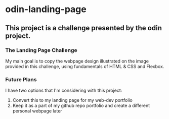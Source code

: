 # odin-landing-page

## This project is a challenge presented by the odin project.

### The Landing Page Challenge
My main goal is to copy the webpage design illustrated on the image provided in this challenge,
using fundamentals of HTML & CSS and Flexbox.
### Future Plans
I have two options that I'm considering with this project:

1. Convert this to my landing page for my web-dev portfolio 
2. Keep it as a part of my github repo portfolio and create a different personal webpage later 
